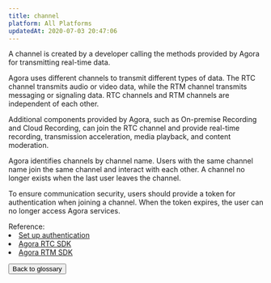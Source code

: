 ```yaml
---
title: channel
platform: All Platforms
updatedAt: 2020-07-03 20:47:06
---
```

A channel is created by a developer calling the methods provided by Agora for transmitting real-time data.

Agora uses different channels to transmit different types of data. The RTC channel transmits audio or video data, while the RTM channel transmits messaging or signaling data. RTC channels and RTM channels are independent of each other.

Additional components provided by Agora, such as On-premise Recording and Cloud Recording, can join the RTC channel and provide real-time recording, transmission acceleration, media playback, and content moderation.  

Agora identifies channels by channel name. Users with the same channel name join the same channel and interact with each other. A channel no longer exists when the last user leaves the channel.

To ensure communication security, users should provide a token for authentication when joining a channel. When the token expires, the user can no longer access Agora services. 

<div class="alert info">Reference:
<li><a href="https://docs.agora.io/en/Agora%20Platform/token">Set up authentication</a></li>
<li><a href="#agora-rtc-sdk">Agora RTC SDK</a></li>
<li><a href="#agora-rtm-sdk">Agora RTM SDK</a></li>	
</div>

<a href="./terms"><button>Back to glossary</button></a>